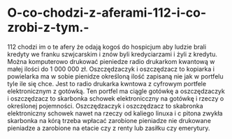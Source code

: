 # O-co-chodzi-z-aferami-112-i-co-zrobi-z-tym.-
112 chodzi im o te afery że odają kogoś do hospicjum aby ludzie brali kredyty we franku szwjcarskim i znów byli kredyciarzami i żyli z kredytu. 
Można komputerowo drukować pieniedze radio drukarkom kwantową w małej ilości do 1 000 000 zł. 
Oszczędzaczyk i oszczędzacz to kopiarka i powielarka ma w sobie pienidze określoną ilość zapisaną nie jak w portfelu tyle ile się chce. 
Jest to radio drukarka kwntowa z cyfrowym portfele elektronicznym z gotówką. 
Ten portfel ma ciągle gotówkę a oszczędzaczyk i oszczędzacz to skarbonka schowek elektronicczny na gotówkę i rzeczy o określonej pojemności. 
Oszczędzaczyk i oszczędzacz to skabronka elektroniczny schowek nawet na rzeczy od kaliego linuxa i c pitona zwykła skarbonka na kórą trzeba wpłacać zarobione pieniadze nie drukowane pieniadze a zarobione na etacie czy z renty lub zasiłku czy emerytury. 

